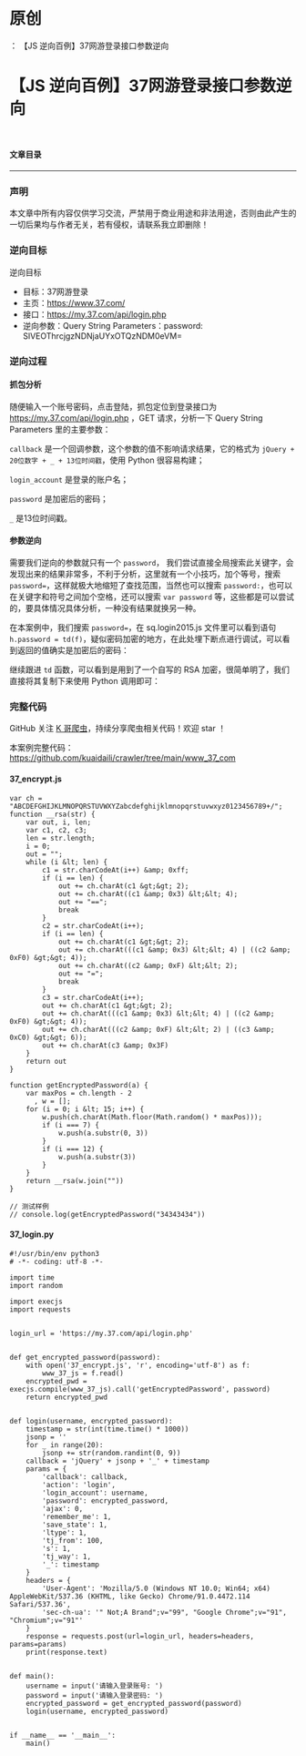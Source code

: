 # 原创
：  【JS 逆向百例】37网游登录接口参数逆向

# 【JS 逆向百例】37网游登录接口参数逆向

<img alt="" src="https://img-home.csdnimg.cn/images/20240715101418.png"/>

<img alt="" src="https://i-blog.csdnimg.cn/blog_migrate/5aa3faa8bc6645e22b7a68dbd6ebe73a.png#pic_center"/><br/> 

#### 文章目录

---


### 声明

本文章中所有内容仅供学习交流，严禁用于商业用途和非法用途，否则由此产生的一切后果均与作者无关，若有侵权，请联系我立即删除！

### 逆向目标

逆向目标

+ 目标：37网游登录
+ 主页：https://www.37.com/
+ 接口：https://my.37.com/api/login.php
+ 逆向参数：Query String Parameters：password: SlVEOThrcjgzNDNjaUYxOTQzNDM0eVM=
  

### 逆向过程

#### 抓包分析

随便输入一个账号密码，点击登陆，抓包定位到登录接口为 https://my.37.com/api/login.php ，GET 请求，分析一下 Query String Parameters 里的主要参数：

`callback` 是一个回调参数，这个参数的值不影响请求结果，它的格式为 `jQuery + 20位数字 + _ + 13位时间戳`，使用 Python 很容易构建；

`login_account` 是登录的账户名；

`password` 是加密后的密码；

`_` 是13位时间戳。

#### 参数逆向

需要我们逆向的参数就只有一个 `password`， 我们尝试直接全局搜索此关键字，会发现出来的结果非常多，不利于分析，这里就有一个小技巧，加个等号，搜索 `password=`，这样就极大地缩短了查找范围，当然也可以搜索 `password:`，也可以在关键字和符号之间加个空格，还可以搜索 `var password` 等，这些都是可以尝试的，要具体情况具体分析，一种没有结果就换另一种。

在本案例中，我们搜索 `password=`，在 sq.login2015.js 文件里可以看到语句 `h.password = td(f)`，疑似密码加密的地方，在此处埋下断点进行调试，可以看到返回的值确实是加密后的密码：

继续跟进 `td` 函数，可以看到是用到了一个自写的 RSA 加密，很简单明了，我们直接将其复制下来使用 Python 调用即可：

### 完整代码

GitHub 关注 [K 哥爬虫](https://github.com/kuaidaili)，持续分享爬虫相关代码！欢迎 star ！

本案例完整代码：https://github.com/kuaidaili/crawler/tree/main/www_37_com

#### 37_encrypt.js

```
var ch = "ABCDEFGHIJKLMNOPQRSTUVWXYZabcdefghijklmnopqrstuvwxyz0123456789+/";
function __rsa(str) {
    var out, i, len;
    var c1, c2, c3;
    len = str.length;
    i = 0;
    out = "";
    while (i &lt; len) {
        c1 = str.charCodeAt(i++) &amp; 0xff;
        if (i == len) {
            out += ch.charAt(c1 &gt;&gt; 2);
            out += ch.charAt((c1 &amp; 0x3) &lt;&lt; 4);
            out += "==";
            break
        }
        c2 = str.charCodeAt(i++);
        if (i == len) {
            out += ch.charAt(c1 &gt;&gt; 2);
            out += ch.charAt(((c1 &amp; 0x3) &lt;&lt; 4) | ((c2 &amp; 0xF0) &gt;&gt; 4));
            out += ch.charAt((c2 &amp; 0xF) &lt;&lt; 2);
            out += "=";
            break
        }
        c3 = str.charCodeAt(i++);
        out += ch.charAt(c1 &gt;&gt; 2);
        out += ch.charAt(((c1 &amp; 0x3) &lt;&lt; 4) | ((c2 &amp; 0xF0) &gt;&gt; 4));
        out += ch.charAt(((c2 &amp; 0xF) &lt;&lt; 2) | ((c3 &amp; 0xC0) &gt;&gt; 6));
        out += ch.charAt(c3 &amp; 0x3F)
    }
    return out
}

function getEncryptedPassword(a) {
    var maxPos = ch.length - 2
      , w = [];
    for (i = 0; i &lt; 15; i++) {
        w.push(ch.charAt(Math.floor(Math.random() * maxPos)));
        if (i === 7) {
            w.push(a.substr(0, 3))
        }
        if (i === 12) {
            w.push(a.substr(3))
        }
    }
    return __rsa(w.join(""))
}

// 测试样例
// console.log(getEncryptedPassword("34343434"))

```

#### 37_login.py

```
#!/usr/bin/env python3
# -*- coding: utf-8 -*-

import time
import random

import execjs
import requests


login_url = 'https://my.37.com/api/login.php'


def get_encrypted_password(password):
    with open('37_encrypt.js', 'r', encoding='utf-8') as f:
        www_37_js = f.read()
    encrypted_pwd = execjs.compile(www_37_js).call('getEncryptedPassword', password)
    return encrypted_pwd


def login(username, encrypted_password):
    timestamp = str(int(time.time() * 1000))
    jsonp = ''
    for _ in range(20):
        jsonp += str(random.randint(0, 9))
    callback = 'jQuery' + jsonp + '_' + timestamp
    params = {
        'callback': callback,
        'action': 'login',
        'login_account': username,
        'password': encrypted_password,
        'ajax': 0,
        'remember_me': 1,
        'save_state': 1,
        'ltype': 1,
        'tj_from': 100,
        's': 1,
        'tj_way': 1,
        '_': timestamp
    }
    headers = {
        'User-Agent': 'Mozilla/5.0 (Windows NT 10.0; Win64; x64) AppleWebKit/537.36 (KHTML, like Gecko) Chrome/91.0.4472.114 Safari/537.36',
        'sec-ch-ua': '" Not;A Brand";v="99", "Google Chrome";v="91", "Chromium";v="91"'
    }
    response = requests.post(url=login_url, headers=headers, params=params)
    print(response.text)


def main():
    username = input('请输入登录账号: ')
    password = input('请输入登录密码: ')
    encrypted_password = get_encrypted_password(password)
    login(username, encrypted_password)


if __name__ == '__main__':
    main()

```
